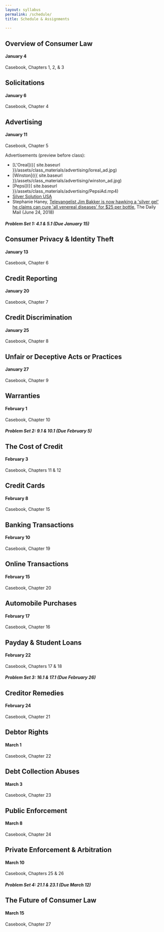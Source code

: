 ```yaml
---
layout: syllabus 
permalink: /schedule/
title: Schedule & Assignments
  
---
```


## Overview of Consumer Law 

#### January 4

Casebook, Chapters 1, 2, & 3

## Solicitations 

#### January 6

Casebook, Chapter 4

## Advertising 

#### January 11

Casebook, Chapter 5

Advertisements (preview before class):

- [L'Oreal]({{ site.baseurl }}/assets/class_materials/advertising/loreal_ad.jpg)
- [Winston]({{ site.baseurl }}/assets/class_materials/advertising/winston_ad.jpg)
- [Pepsi]({{ site.baseurl }}/assets/class_materials/advertising/PepsiAd.mp4)
- [Silver Solution USA](http://bit.ly/37VESCu)
- Stephanie Haney, [Televangelist Jim Bakker is now hawking a 'silver gel' he claims can cure 'all venereal diseases' for $25 per bottle](https://dailym.ai/2teFpkb), The Daily Mail (June 24, 2018)

##### Problem Set 1: 4.1 & 5.1 (Due January 15)

## Consumer Privacy & Identity Theft 

#### January 13

Casebook, Chapter 6

## Credit Reporting

#### January 20

Casebook, Chapter 7

## Credit Discrimination

#### January 25

Casebook, Chapter 8

## Unfair or Deceptive Acts or Practices 

#### January 27

Casebook, Chapter 9

## Warranties

#### February 1

Casebook, Chapter 10

##### Problem Set 2: 9.1 & 10.1 (Due February 5)

## The Cost of Credit 

#### February 3

Casebook, Chapters 11 & 12

## Credit Cards

#### February 8

Casebook, Chapter 15

## Banking Transactions

#### February 10

Casebook, Chapter 19

## Online Transactions

#### February 15

Casebook, Chapter 20

## Automobile Purchases

#### February 17

Casebook, Chapter 16

## Payday & Student Loans

#### February 22

Casebook, Chapters 17 & 18

##### Problem Set 3: 16.1 & 17.1 (Due February 26)

## Creditor Remedies

#### February 24

Casebook, Chapter 21

## Debtor Rights

#### March 1

Casebook, Chapter 22 

## Debt Collection Abuses 

#### March 3

Casebook, Chapter 23

## Public Enforcement

#### March 8

Casebook, Chapter 24

## Private Enforcement & Arbitration

#### March 10

Casebook, Chapters 25 & 26

##### Problem Set 4: 21.1 & 23.1 (Due March 12)

## The Future of Consumer Law 

#### March 15

Casebook, Chapter 27
